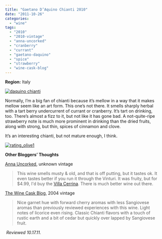 ```yaml
---
title: "Gaetano D’Aquino Chianti 2010"
date: "2011-10-26"
categories: 
  - "wine"
tags: 
  - "2010"
  - "2010-vintage"
  - "anna-uncorked"
  - "cranberry"
  - "currant"
  - "gaetano-daquino"
  - "spice"
  - "strawberry"
  - "wine-cask-blog"
---
```


**Region:** Italy

[![](http://s3.amazonaws.com/thegourmez-wpmedia/2011/10/daquino-chianti.jpg "daquino chianti")](http://s3.amazonaws.com/thegourmez-wpmedia/2011/10/daquino-chianti.jpg)

Normally, I’m a big fan of chianti because it’s mellow in a way that it makes mellow seem like an art form. This one’s not there. It smells sharply herbal with a tart berry undercurrent of currant or cranberry. It’s tart on drinking, too. There’s almost a fizz to it, but not like it has gone bad. A not-quite-ripe strawberry note is much more prominent in drinking than the dried fruits, along with strong, but thin, spices of cinnamon and clove.

It’s an interesting chianti, but not mature enough, I think.

[![](http://s3.amazonaws.com/thegourmez-wpmedia/2009/04/rating_olive1.gif "rating_olive1")](http://s3.amazonaws.com/thegourmez-wpmedia/2009/04/rating_olive1.gif)

**Other Bloggers’ Thoughts**

[Anna Uncorked](http://www.annauncorked.com/2010/05/gaetano-daquino-chianti-docg-08-499.html), unknown vintage

> This wine smells musty & old, and that is off putting, but it tastes ok. It even tastes better if you run it through the Vinturi. It was fruity, but for $4.99, I'd buy the [Villa Cerrina](http://albinnyc.blogspot.com/2010/02/villa-cerrina-montepulciano-doc-499.html). There is much better wine out there.

[The Wine Cask Blog](http://winecask.blogspot.com/2010/10/gaetano-daquino-chianti-riserva-2004.html), 2004 vintage

> Nice garnet hue with forward cherry aromas with less Sangiovese aromas than previously reviewed experiences with this wine. Light notes of licorice even rising. Classic Chianti flavors with a touch of rustic earth and a bit of cedar but quickly over lapped by Sangiovese fruit.

 _Reviewed 10.17.11._
